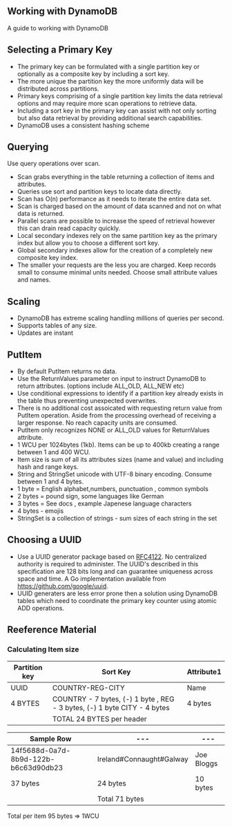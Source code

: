 ## Working with DynamoDB

A guide to working with DynamoDB

## Selecting a Primary Key

- The primary key can be formulated with a single partition key or optionally as a composite key by including a sort key.
- The more unique the partition key the more uniformly data will be distributed across partitions.
- Primary keys comprising of a single partition key limits the data retrieval options and may require more scan operations to retrieve data.
- Including a sort key in the primary key can assist with not only sorting but also data retrieval by providing additional search capabilities.
- DynamoDB uses a consistent hashing scheme

## Querying

Use query operations over scan.

- Scan grabs everything in the table returning a collection of items and attributes.
- Queries use sort and partition keys to locate data directly.
- Scan has O(n) performance as it needs to iterate the entire data set.
- Scan is charged based on the amount of data scanned and not on what data is returned.
- Parallel scans are possible to increase the speed of retrieval however this can drain read capacity quickly.
- Local secondary indexes rely on the same partition key as the primary index but allow you to choose a different sort key.
- Global secondary indexes allow for the creation of a completely new composite key index.
- The smaller your requests are the less you are charged. Keep records small to consume minimal units needed. Choose small attribute values and names.

## Scaling

- DynamoDB has extreme scaling handling millions of queries per second.
- Supports tables of any size.
- Updates are instant

## PutItem

- By default PutItem returns no data.
- Use the ReturnValues parameter on input to instruct DynamoDB to return attributes. (options include ALL_OLD, ALL_NEW etc)
- Use conditional expressions to identify if a partition key already exists in the table thus preventing unexpected overwrites.
- There is no additional cost assoicated with requesting return value from PutItem operation. Aside from the processing overhead of receiving a larger response. No reach capacity units are consumed.
- PutItem only recognizes NONE or ALL_OLD values for ReturnValues attribute.
- 1 WCU per 1024bytes (1kb). Items can be up to 400kb creating a range between 1 and 400 WCU.
- Item size is sum of all its attributes sizes (name and value) and including hash and range keys.
- String and StringSet unicode with UTF-8 binary encoding. Consume between 1 and 4 bytes.
- 1 byte = English alphabet,numbers, punctuation , common symbols
- 2 bytes = pound sign, some languages like German
- 3 bytes = See docs , example Japenese language characters
- 4 bytes - emojis
- StringSet is a collection of strings - sum sizes of each string in the set

## Choosing a UUID

- Use a UUID generator package based on [RFC4122](https://www.rfc-editor.org/rfc/rfc4122.html). No centralized authority is required to administer. The UUID's described in this specification are 128 bits long and can guarantee uniqueness across space and time. A Go implementation available from https://github.com/google/uuid.
- UUID generaters are less error prone then a solution using DynamoDB tables which need to coordinate the primary key counter using atomic ADD operations.

## Reeference Material

### Calculating Item size

| Partition key | Sort Key                                                                 | Attribute1 |
| ------------- | ------------------------------------------------------------------------ | ---------- |
| UUID          | COUNTRY-REG-CITY                                                         | Name       |
| 4 BYTES       | COUNTRY - 7 bytes, (-) 1 byte , REG - 3 bytes, (-) 1 byte CITY - 4 bytes | 4 bytes    |
|               | TOTAL 24 BYTES per header                                                |

| Sample Row                           | ---                      | ---        |
| ------------------------------------ | ------------------------ | ---------- |
| 14f5688d-0a7d-8b9d-122b-b6c63d90db23 | Ireland#Connaught#Galway | Joe Bloggs |
| 37 bytes                             | 24 bytes                 | 10 bytes   |
|                                      | Total 71 bytes           |

Total per item 95 bytes => 1WCU
